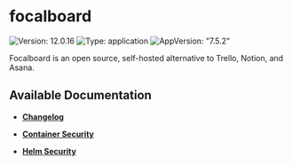 # focalboard

![Version: 12.0.16](https://img.shields.io/badge/Version-12.0.16-informational?style=flat-square) ![Type: application](https://img.shields.io/badge/Type-application-informational?style=flat-square) ![AppVersion: "7.5.2"](https://img.shields.io/badge/AppVersion-"7.5.2"-informational?style=flat-square)

Focalboard is an open source, self-hosted alternative to Trello, Notion, and Asana.

## Available Documentation

- [**Changelog**](CHANGELOG)

- [**Container Security**](container-security)

- [**Helm Security**](helm-security)

